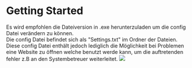 # Getting Started
Es wird empfohlen die Dateiversion in .exe herunterzuladen um die config Datei verändern zu können.</br>
Die config Datei befindet sich als "Settings.txt" im Ordner der Dateien. Diese config Datei enthält jedoch lediglich die Möglichkeit bei Problemen eine Website zu öffnen welche benutzt werde kann, um die auftretenden fehler z.B
an den Systembetreuer weiterleitet.
![ ](https://github.com/Cr4ckz/BeamerprgrammJGG/blob/main/config.png?raw=true)
